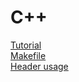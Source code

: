 # C++
[Tutorial](http://www.cplusplus.com/doc/tutorial/)<br>
[Makefile](https://www.cs.umd.edu/class/fall2002/cmsc214/Tutorial/makefile.html)<br>
[Header usage](http://www.cplusplus.com/forum/articles/10627/)<br>
